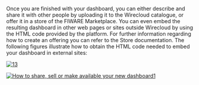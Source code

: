 Once you are finished with your dashboard, you can either describe and
share it with other people by uploading it to the Wirecloud catalogue,
or offer it in a store of the FIWARE Marketplace. You can even embed the
resulting dashboard in other web pages or sites outside Wirecloud by
using the HTML code provided by the platform. For further information
regarding how to create an offering you can refer to the Store
documentation. The following figures illustrate how to obtain the HTML
code needed to embed your dashboard in external sites:

[![13](/uploads/2014/11/13.png)](/uploads/2014/11/13.png)

[![How to share, sell or make available your new
dashboard1](/uploads/2015/04/How-to-share-sell-or-make-available-your-new-dashboard1.png)](/uploads/2015/04/How-to-share-sell-or-make-available-your-new-dashboard1.png)
